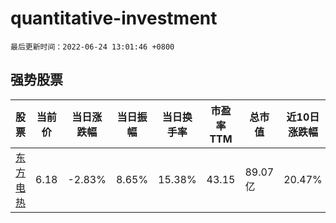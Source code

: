 # quantitative-investment

`最后更新时间：2022-06-24 13:01:46 +0800`

## 强势股票

|股票|当前价|当日涨跌幅|当日振幅|当日换手率|市盈率TTM|总市值|近10日涨跌幅|
|----|----|----|----|----|----|----|----|
|[东方电热](https://xueqiu.com/S/SZ300217)|6.18|-2.83%|8.65%|15.38%|43.15|89.07亿|20.47%|
